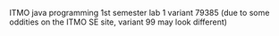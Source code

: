 ITMO java programming 1st semester lab 1 variant 79385 (due to some oddities on the ITMO SE site, variant 99 may look different)
